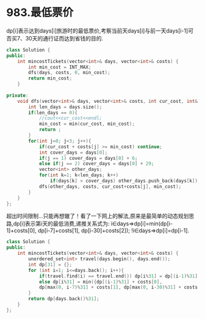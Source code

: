 # 983.最低票价

dp[i]表示达到days[i]旅游时的最低票价,考察当前天days[i]与前一天days[i-1]可否买7、30天的通行证而达到省钱的目的.

```cpp
class Solution {
public:
    int mincostTickets(vector<int>& days, vector<int>& costs) {
        int min_cost = INT_MAX;
        dfs(days, costs, 0, min_cost);
        return min_cost;
    }
    
private:
    void dfs(vector<int>& days, vector<int>& costs, int cur_cost, int& min_cost){
        int len_days = days.size();
        if(len_days == 0){
            //cout<<cur_cost<<endl;
            min_cost = min(cur_cost, min_cost);
            return ;
        }
        for(int j=0; j<3; j++){
            if(cur_cost + costs[j] >= min_cost) continue;
            int cover_days = days[0];
            if(j == 1) cover_days = days[0] + 6;
            else if(j == 2) cover_days = days[0] + 29;
            vector<int> other_days;
            for(int k=1; k<len_days; k++)
                if(days[k] > cover_days) other_days.push_back(days[k]);
            dfs(other_days, costs, cur_cost+costs[j], min_cost);
        }
    }
};
```

超出时间限制...只能再想辙了！看了一下网上的解法,原来是最简单的动态规划思路,dp[i]表示第i天的最低消费,递推关系式为:
i∈days=>dp[i]=min(dp[i-1]+costs[0], dp[i-7]+costs[1], dp[i-30]+costs[2]);
!i∈days=>dp[i]=dp[i-1].

```cpp
class Solution {
public:
    int mincostTickets(vector<int>& days, vector<int>& costs) {
        unordered_set<int> travel(days.begin(), days.end());
        int dp[31] = {};
        for (int i=1; i<=days.back(); i++){
            if(travel.find(i) == travel.end()) dp[i%31] = dp[(i-1)%31];
            else dp[i%31] = min({dp[(i-1)%31] + costs[0],
            dp[max(0, i-7)%31] + costs[1], dp[max(0, i-30)%31] + costs[2]});
        }
        return dp[days.back()%31];
    }
};
```
